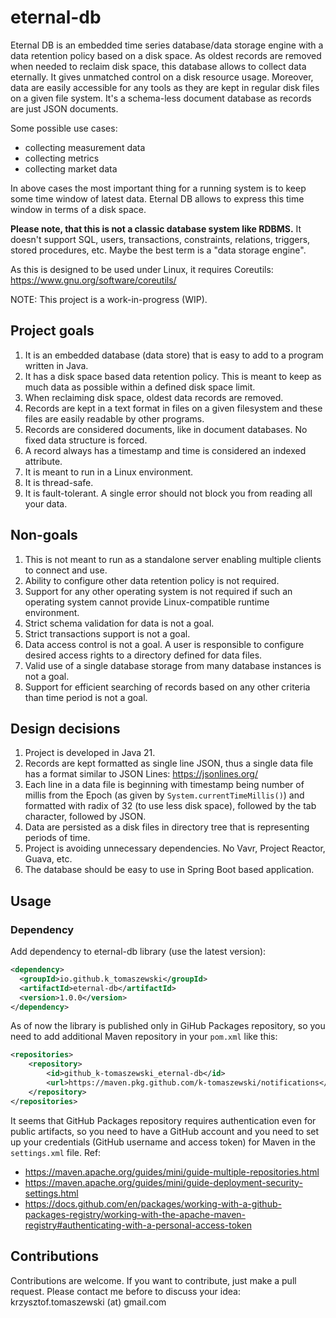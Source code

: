 # eternal-db
Eternal DB is an embedded time series database/data storage engine with a data retention policy based on a disk space. 
As oldest records are removed when needed to reclaim disk space, this database allows to collect data eternally. It gives unmatched control
on a disk resource usage. Moreover, data are easily accessible for any tools as they are kept in regular disk files on a given file system.
It's a schema-less document database as records are just JSON documents.

Some possible use cases:
- collecting measurement data
- collecting metrics
- collecting market data

In above cases the most important thing for a running system is to keep some time window of latest data. Eternal DB allows to express this 
time window in terms of a disk space.

**Please note, that this is not a classic database system like RDBMS.**
It doesn't support SQL, users, transactions, constraints, relations, triggers, stored procedures, etc.
Maybe the best term is a "data storage engine".

As this is designed to be used under Linux, it requires Coreutils: https://www.gnu.org/software/coreutils/

NOTE: This project is a work-in-progress (WIP).

## Project goals
1. It is an embedded database (data store) that is easy to add to a program written in Java.
2. It has a disk space based data retention policy. This is meant to keep as much data as possible within a defined disk space limit.
3. When reclaiming disk space, oldest data records are removed.
4. Records are kept in a text format in files on a given filesystem and these files are easily readable by other programs.
5. Records are considered documents, like in document databases. No fixed data structure is forced.
6. A record always has a timestamp and time is considered an indexed attribute.
7. It is meant to run in a Linux environment.
8. It is thread-safe.
9. It is fault-tolerant. A single error should not block you from reading all your data.

## Non-goals
1. This is not meant to run as a standalone server enabling multiple clients to connect and use.
2. Ability to configure other data retention policy is not required.
3. Support for any other operating system is not required if such an operating system cannot provide Linux-compatible runtime environment.
4. Strict schema validation for data is not a goal.
5. Strict transactions support is not a goal.
6. Data access control is not a goal. A user is responsible to configure desired access rights to a directory defined for data files.
7. Valid use of a single database storage from many database instances is not a goal.
8. Support for efficient searching of records based on any other criteria than time period is not a goal.

## Design decisions
1. Project is developed in Java 21.
2. Records are kept formatted as single line JSON, thus a single data file has a format similar to JSON Lines: https://jsonlines.org/
3. Each line in a data file is beginning with timestamp being number of millis from the Epoch (as given by `System.currentTimeMillis()`)
   and formatted with radix of 32 (to use less disk space), followed by the tab character, followed by JSON.
4. Data are persisted as a disk files in directory tree that is representing periods of time.
5. Project is avoiding unnecessary dependencies. No Vavr, Project Reactor, Guava, etc.
6. The database should be easy to use in Spring Boot based application.

## Usage
### Dependency
Add dependency to eternal-db library (use the latest version):
```xml
<dependency>
  <groupId>io.github.k_tomaszewski</groupId>
  <artifactId>eternal-db</artifactId>
  <version>1.0.0</version>
</dependency>
```
As of now the library is published only in GiHub Packages repository, so you need to add additional Maven repository in your `pom.xml` like this:
```xml
<repositories>
    <repository>
        <id>github_k-tomaszewski_eternal-db</id>
        <url>https://maven.pkg.github.com/k-tomaszewski/notifications</url>
    </repository>
</repositories>
```
It seems that GitHub Packages repository requires authentication even for public
artifacts, so you need to have a GitHub account and you need to set up your credentials
(GitHub username and access token) for Maven in the `settings.xml` file. Ref:
- https://maven.apache.org/guides/mini/guide-multiple-repositories.html
- https://maven.apache.org/guides/mini/guide-deployment-security-settings.html
- https://docs.github.com/en/packages/working-with-a-github-packages-registry/working-with-the-apache-maven-registry#authenticating-with-a-personal-access-token

## Contributions
Contributions are welcome. If you want to contribute, just make a pull request. Please contact me before to discuss your idea:
krzysztof.tomaszewski (at) gmail.com
